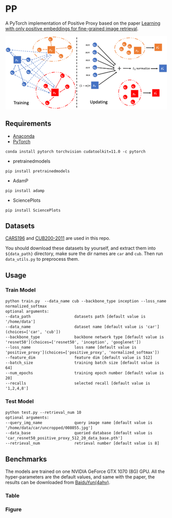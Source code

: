 # PP

A PyTorch implementation of Positive Proxy based on the
paper [Learning with only positive embeddings for fine-grained image retrieval]().

![Network Architecture](results/structure.png)

## Requirements

- [Anaconda](https://www.anaconda.com/download/)
- [PyTorch](https://pytorch.org)

```
conda install pytorch torchvision cudatoolkit=11.0 -c pytorch
```

- pretrainedmodels

```
pip install pretrainedmodels
```

- AdamP

```
pip install adamp
```

- SciencePlots

```
pip install SciencePlots
```

## Datasets

[CARS196](http://ai.stanford.edu/~jkrause/cars/car_dataset.html)
and [CUB200-2011](http://www.vision.caltech.edu/visipedia/CUB-200-2011.html)
are used in this repo.

You should download these datasets by yourself, and extract them into `${data_path}` directory, make sure the dir names
are
`car` and `cub`. Then run `data_utils.py` to preprocess them.

## Usage
### Train Model

```
python train.py  --data_name cub --backbone_type inception --loss_name normalized_softmax
optional arguments:
--data_path                   datasets path [default value is '/home/data']
--data_name                   dataset name [default value is 'car'](choices=['car', 'cub'])
--backbone_type               backbone network type [default value is 'resnet50'](choices=['resnet50', 'inception', 'googlenet'])
--loss_name                   loss name [default value is 'positive_proxy'](choices=['positive_proxy', 'normalized_softmax'])
--feature_dim                 feature dim [default value is 512]
--batch_size                  training batch size [default value is 64]
--num_epochs                  training epoch number [default value is 20]
--recalls                     selected recall [default value is '1,2,4,8']
```

### Test Model

```
python test.py --retrieval_num 10
optional arguments:
--query_img_name              query image name [default value is '/home/data/car/uncropped/008055.jpg']
--data_base                   queried database [default value is 'car_resnet50_positive_proxy_512_20_data_base.pth']
--retrieval_num               retrieval number [default value is 8]
```

## Benchmarks
The models are trained on one NVIDIA GeForce GTX 1070 (8G) GPU. All the hyper-parameters are the default values, and same
with the paper, the results can be downloaded from [BaiduYun(4ahv)](https://pan.baidu.com/s/1CBuOIOXmf_L8kUbIIhuLhw).

### Table

### Figure